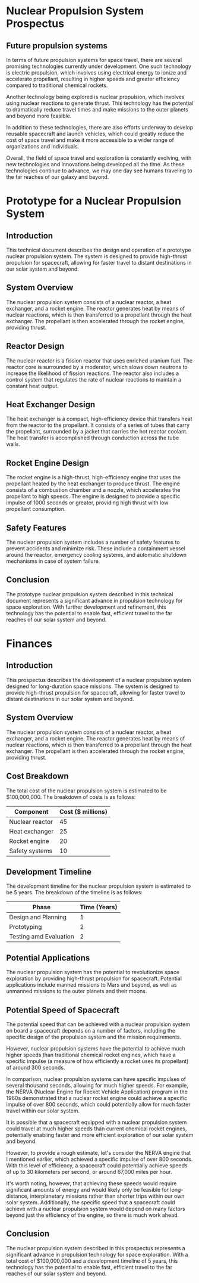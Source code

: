 # Nuclear Propulsion System Prospectus

## Future propulsion systems
In terms of future propulsion systems for space travel, there are several promising technologies currently under development. One such technology is electric propulsion, which involves using electrical energy to ionize and accelerate propellant, resulting in higher speeds and greater efficiency compared to traditional chemical rockets.

Another technology being explored is nuclear propulsion, which involves using nuclear reactions to generate thrust. This technology has the potential to dramatically reduce travel times and make missions to the outer planets and beyond more feasible.

In addition to these technologies, there are also efforts underway to develop reusable spacecraft and launch vehicles, which could greatly reduce the cost of space travel and make it more accessible to a wider range of organizations and individuals.

Overall, the field of space travel and exploration is constantly evolving, with new technologies and innovations being developed all the time. As these technologies continue to advance, we may one day see humans traveling to the far reaches of our galaxy and beyond.

# Prototype for a Nuclear Propulsion System

## Introduction
This technical document describes the design and operation of a prototype nuclear propulsion system. The system is designed to provide high-thrust propulsion for spacecraft, allowing for faster travel to distant destinations in our solar system and beyond.

## System Overview
The nuclear propulsion system consists of a nuclear reactor, a heat exchanger, and a rocket engine. The reactor generates heat by means of nuclear reactions, which is then transferred to a propellant through the heat exchanger. The propellant is then accelerated through the rocket engine, providing thrust.

## Reactor Design
The nuclear reactor is a fission reactor that uses enriched uranium fuel. The reactor core is surrounded by a moderator, which slows down neutrons to increase the likelihood of fission reactions. The reactor also includes a control system that regulates the rate of nuclear reactions to maintain a constant heat output.

## Heat Exchanger Design
The heat exchanger is a compact, high-efficiency device that transfers heat from the reactor to the propellant. It consists of a series of tubes that carry the propellant, surrounded by a jacket that carries the hot reactor coolant. The heat transfer is accomplished through conduction across the tube walls.

## Rocket Engine Design
The rocket engine is a high-thrust, high-efficiency engine that uses the propellant heated by the heat exchanger to produce thrust. The engine consists of a combustion chamber and a nozzle, which accelerates the propellant to high speeds. The engine is designed to provide a specific impulse of 1000 seconds or greater, providing high thrust with low propellant consumption.

## Safety Features
The nuclear propulsion system includes a number of safety features to prevent accidents and minimize risk. These include a containment vessel around the reactor, emergency cooling systems, and automatic shutdown mechanisms in case of system failure.

## Conclusion
The prototype nuclear propulsion system described in this technical document represents a significant advance in propulsion technology for space exploration. With further development and refinement, this technology has the potential to enable fast, efficient travel to the far reaches of our solar system and beyond.

# Finances

## Introduction
This prospectus describes the development of a nuclear propulsion system designed for long-duration space missions. The system is designed to provide high-thrust propulsion for spacecraft, allowing for faster travel to distant destinations in our solar system and beyond.

## System Overview
The nuclear propulsion system consists of a nuclear reactor, a heat exchanger, and a rocket engine. The reactor generates heat by means of nuclear reactions, which is then transferred to a propellant through the heat exchanger. The propellant is then accelerated through the rocket engine, providing thrust.

## Cost Breakdown
The total cost of the nuclear propulsion system is estimated to be $100,000,000. The breakdown of costs is as follows:

| Component | Cost ($ millions)|
| ------------- | ------------- |
| Nuclear reactor | 45  |
| Heat exchanger  | 25  |
| Rocket engine   | 20  |
| Safety systems  | 10  |

## Development Timeline
The development timeline for the nuclear propulsion system is estimated to be 5 years. The breakdown of the timeline is as follows:

| Phase | Time (Years)|
| ------------- | ------------- |
| Design and Planning     | 1  |
| Prototyping             | 2  |
| Testing amd Evaluation  | 2  |

## Potential Applications
The nuclear propulsion system has the potential to revolutionize space exploration by providing high-thrust propulsion for spacecraft. Potential applications include manned missions to Mars and beyond, as well as unmanned missions to the outer planets and their moons.

## Potential Speed of Spacecraft
The potential speed that can be achieved with a nuclear propulsion system on board a spacecraft depends on a number of factors, including the specific design of the propulsion system and the mission requirements.

However, nuclear propulsion systems have the potential to achieve much higher speeds than traditional chemical rocket engines, which have a specific impulse (a measure of how efficiently a rocket uses its propellant) of around 300 seconds.

In comparison, nuclear propulsion systems can have specific impulses of several thousand seconds, allowing for much higher speeds. For example, the NERVA (Nuclear Engine for Rocket Vehicle Application) program in the 1960s demonstrated that a nuclear rocket engine could achieve a specific impulse of over 800 seconds, which could potentially allow for much faster travel within our solar system.

It is possible that a spacecraft equipped with a nuclear propulsion system could travel at much higher speeds than current chemical rocket engines, potentially enabling faster and more efficient exploration of our solar system and beyond.

However, to provide a rough estimate, let's consider the NERVA engine that I mentioned earlier, which achieved a specific impulse of over 800 seconds. With this level of efficiency, a spacecraft could potentially achieve speeds of up to 30 kilometers per second, or around 67,000 miles per hour.

It's worth noting, however, that achieving these speeds would require significant amounts of energy and would likely only be feasible for long-distance, interplanetary missions rather than shorter trips within our own solar system. Additionally, the specific speed that a spacecraft could achieve with a nuclear propulsion system would depend on many factors beyond just the efficiency of the engine, so there is much work ahead.

## Conclusion
The nuclear propulsion system described in this prospectus represents a significant advance in propulsion technology for space exploration. With a total cost of $100,000,000 and a development timeline of 5 years, this technology has the potential to enable fast, efficient travel to the far reaches of our solar system and beyond.
